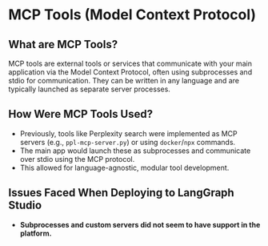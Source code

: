 # MCP Tools (Model Context Protocol)

## What are MCP Tools?
MCP tools are external tools or services that communicate with your main application via the Model Context Protocol, often using subprocesses and stdio for communication. They can be written in any language and are typically launched as separate server processes.

## How Were MCP Tools Used?
- Previously, tools like Perplexity search were implemented as MCP servers (e.g., `ppl-mcp-server.py`) or using `docker`/`npx` commands.
- The main app would launch these as subprocesses and communicate over stdio using the MCP protocol.
- This allowed for language-agnostic, modular tool development.

## Issues Faced When Deploying to LangGraph Studio
- **Subprocesses and custom servers did not seem to have support in the platform.**
